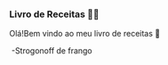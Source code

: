 ### **Livro de Receitas :man_cook:**

Olá!Bem vindo ao meu livro de receitas :wave:

​		-Strogonoff de frango

